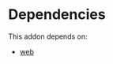# Dependencies

This addon depends on:

- [web](../../../../../oca-ocb-core/odoo-bringout-oca-ocb-web)
